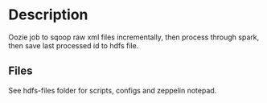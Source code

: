 # Description
Oozie job to sqoop raw xml files incrementally, then process through spark, then save last processed id to hdfs file.

## Files
See hdfs-files folder for scripts, configs and zeppelin notepad.
